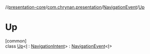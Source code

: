 //[presentation-core](../../../../index.md)/[com.chrynan.presentation](../../index.md)/[NavigationEvent](../index.md)/[Up](index.md)

# Up

[common]\
class [Up](index.md)&lt;[I](index.md) : [NavigationIntent](../../-navigation-intent/index.md)&gt; : [NavigationEvent](../index.md)&lt;[I](index.md)&gt;
